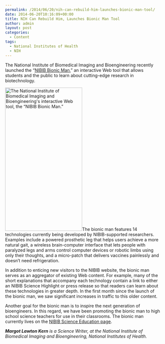 ```yaml
---
permalink: /2014/06/20/nih-can-rebuild-him-launches-bionic-man-tool/
date: 2014-06-20T10:16:09+00:00
title: NIH Can Rebuild Him, Launches Bionic Man Tool
author: admin
layout: post
categories:
  - Content
tags:
  - National Institutes of Health
  - NIH
---
```


The National Institute of Biomedical Imaging and Bioengineering recently launched the “[NIBIB Bionic Man](http://www.nibib.nih.gov/science-education/bionic-man),” an interactive Web tool that allows students and the public to learn about cutting-edge research in biotechnology.

<img class="alignright size-full wp-image-171422" src="https://s3.amazonaws.com/sitesusa/wp-content/uploads/sites/212/2014/06/250-x-466-NIH-Bionic-Man.jpg" alt="The National Institute of Biomedical Imaging and Bioengineering's interactive Web tool, the “NIBIB Bionic Man.”" width="250" height="466" />The bionic man features 14 technologies currently being developed by NIBIB-supported researchers. Examples include a powered prosthetic leg that helps users achieve a more natural gait, a wireless brain-computer interface that lets people with paralyzed legs and arms control computer devices or robotic limbs using only their thoughts, and a micro-patch that delivers vaccines painlessly and doesn’t need refrigeration.

In addition to enticing new visitors to the NIBIB website, the bionic man serves as an aggregator of existing Web content. For example, many of the short explanations that accompany each technology contain a link to either an NIBIB Science Highlight or press release so that readers can learn about these technologies in greater depth. In the first month since the launch of the bionic man, we saw significant increases in traffic to this older content.

Another goal for the bionic man is to inspire the next generation of bioengineers. In this regard, we have been promoting the bionic man to high school science teachers for use in their classrooms. The bionic man currently lives on the [NIBIB Science Education page](http://www.nibib.nih.gov/science-education/bionic-man).

_**Margot Lawton Kern** is a Science Writer, at the National Institute of Biomedical Imaging and Bioengineering, National Institutes of Health._